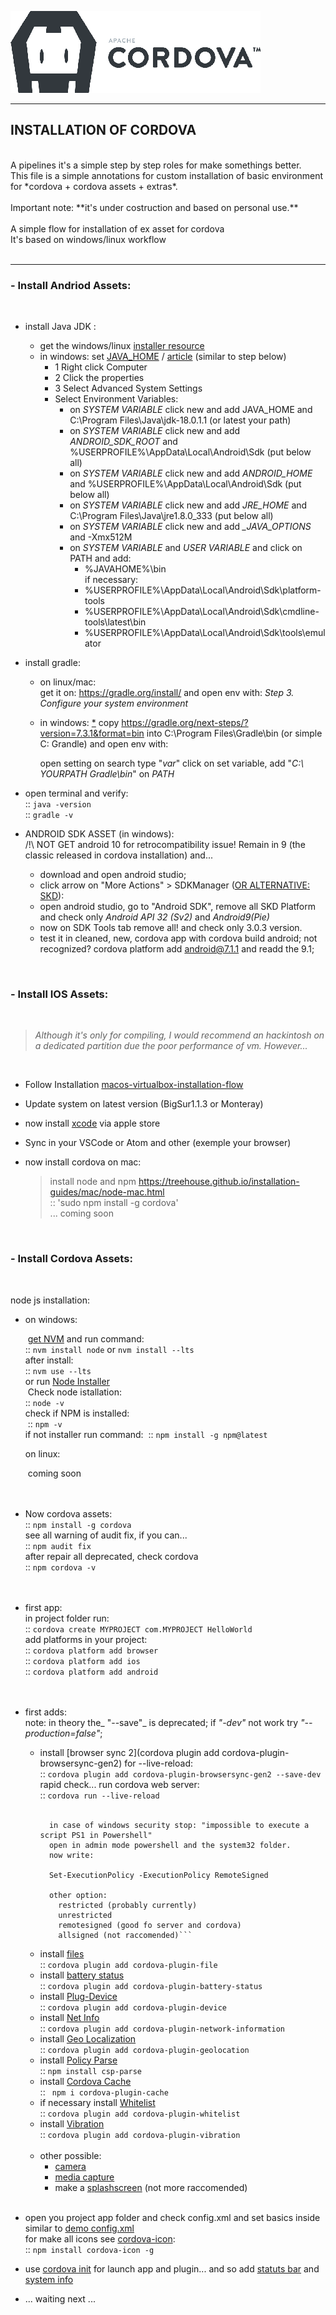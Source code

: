 
![CordovaInstall](./resources/banner.png)

---

## INSTALLATION OF CORDOVA<br>
<br>
A pipelines it's a simple step by step roles for make somethings better.<br>
This file is a simple annotations for custom installation of  basic environment for *cordova + cordova assets + extras*.<br>
<br>
Important note: **it's under costruction and based on personal use.**<br>
<br>
A simple flow for installation of ex asset for cordova<br>
It's based on windows/linux workflow<br>
<br>

---

### - Install **Andriod Assets**:

<br>

- install Java JDK :<br>

  - get the windows/linux [installer resource](https://www.oracle.com/java/technologies/downloads)<br>
  - in windows: set [JAVA_HOME](https://www.youtube.com/watch?v=D1yv94g1e48) / [article](https://tech.amikelive.com/node-533/how-to-install-java-sdk-on-windows/) (similar to step below)
    - 1 Right click Computer
    - 2 Click the properties
    - 3 Select Advanced System Settings
    - Select Environment Variables:
      - on *SYSTEM VARIABLE* click new and add JAVA_HOME and C:\Program Files\Java\jdk-18.0.1.1 (or latest your path)
      - on *SYSTEM VARIABLE* click new and add *ANDROID_SDK_ROOT* and %USERPROFILE%\AppData\Local\Android\Sdk (put below all)
      - on *SYSTEM VARIABLE* click new and add *ANDROID_HOME* and %USERPROFILE%\AppData\Local\Android\Sdk (put below all)
      - on *SYSTEM VARIABLE* click new and add *JRE_HOME* and C:\Program Files\Java\jre1.8.0_333 (put below all)
      - on *SYSTEM VARIABLE* click new and add *_JAVA_OPTIONS* and -Xmx512M
      - on *SYSTEM VARIABLE* and *USER VARIABLE* and click on PATH and add:
        - %JAVAHOME%\bin<br>
          if necessary:
        - %USERPROFILE%\AppData\Local\Android\Sdk\platform-tools
        - %USERPROFILE%\AppData\Local\Android\Sdk\cmdline-tools\latest\bin
        - %USERPROFILE%\AppData\Local\Android\Sdk\tools\emulator

- install gradle:

  - on linux/mac: <br>
    get it on: https://gradle.org/install/ and open env with: *Step 3. Configure your system environment*

  - in windows: [*](https://gradle.org/install/) copy https://gradle.org/next-steps/?version=7.3.1&format=bin into C:\Program Files\Gradle\bin (or simple C: Grandle) and open env with:<br>

    open setting on search type "*var*" click on set variable, add "*C:\ YOURPATH Gradle\bin*" on *PATH*
    

- open terminal and verify:<br>
  :: `java -version` <br>
  :: `gradle -v`<br>


- ANDROID SDK ASSET (in windows):<br>
  /!\ NOT GET android 10 for retrocompatibility issue! Remain in 9 (the classic released in cordova installation) and...
  - download and open android studio;
  - click arrow on "More Actions" > SDKManager ([OR ALTERNATIVE: SKD](https://www.youtube.com/watch?v=c7_JxGX8oxc)):
  - open android studio, go to "Android SDK", remove all SKD Platform and check only *Android API 32 (Sv2)* and *Android9(Pie)*
  - now on SDK Tools tab remove all! and check only 3.0.3 version.
  - test it in cleaned, new, cordova app with cordova build android; not recognized? cordova platform add android@7.1.1 and readd the 9.1;


<br>

### - Install **IOS Assets**:

<br>

> *Although it's only for compiling, I would recommend an hackintosh on a dedicated partition due the poor performance of vm. However...*

<br>

- Follow Installation [macos-virtualbox-installation-flow](https://github.com/bertz-tech/macos-virtualbox-installation-flow)<br>

- Update system on latest version (BigSur1.1.3 or Monteray)<br>

- now install [xcode](https://cordova.apache.org/docs/en/10.x/guide/platforms/ios/index.html#installing-the-requirements) via apple store<br>

- Sync in your VSCode or Atom and other (exemple your browser)<br>

- now install cordova on mac:<br>
  > install node and npm https://treehouse.github.io/installation-guides/mac/node-mac.html<br>
  > :: 'sudo npm install -g cordova'<br>
  > ... coming soon<br>

<br>

### - Install **Cordova Assets**: 

<br>

node js installation:<br>

- on windows: <br>

  ​		[get NVM](https://docs.microsoft.com/it-it/windows/dev-environment/javascript/nodejs-on-windows) and run command:<br>		:: `nvm install node` or `nvm install --lts`<br>		after install:<br>		:: `nvm use --lts`<br>		or run [Node Installer](https://nodejs.org/it/)<br>
  ​		Check node istallation:<br>		:: `node -v`<br>		check if NPM is installed:<br>
  ​		:: `npm -v` <br>		if not installer run command:
  ​		:: `npm install -g npm@latest`<br>

  on linux:<br>

  ​	coming soon<br><br><br>

- Now cordova assets:<br>
   	:: `npm install -g cordova`<br>
   		see all warning of audit fix, if you can...<br>
   		:: `npm audit fix` <br>
   		after repair all deprecated, check cordova<br>
   		:: `npm cordova -v`<br><br><br>

- first app:<br>
  in project folder run:<br>
  :: `cordova create MYPROJECT com.MYPROJECT HelloWorld`<br>
  add platforms in your project:<br>
  :: `cordova platform add browser`<br>
  :: `cordova platform add ios`<br>
  :: `cordova platform add android`<br><br><br>

- first adds:<br>
  note: in theory the_ "--save"_ is deprecated; if _"-dev"_ not work try _"--production=false"_;

  - install [browser sync 2](cordova plugin add cordova-plugin-browsersync-gen2) for --live-reload: <br>
    :: `cordova plugin add cordova-plugin-browsersync-gen2 --save-dev`<br>
    rapid check... run cordova web server:<br>:: `cordova run --live-reload`<br><br>
    ```
      in case of windows security stop: "impossible to execute a script PS1 in Powershell"
      open in admin mode powershell and the system32 folder.
      now write:

      Set-ExecutionPolicy -ExecutionPolicy RemoteSigned

      other option:
        restricted (probably currently)
        unrestricted
        remotesigned (good fo server and cordova)
        allsigned (not raccomended)```

  - install [files](https://github.com/apache/cordova-plugin-file/)<br>
    :: `cordova plugin add cordova-plugin-file` <br>
  - install [battery status](https://cordova.apache.org/docs/en/10.x/reference/cordova-plugin-battery-status/) <br>:: `cordova plugin add cordova-plugin-battery-status`
  - install [Plug-Device](https://cordova.apache.org/docs/en/10.x/reference/cordova-plugin-device/) <br>
    :: `cordova plugin add cordova-plugin-device` <br>
  - install [Net Info](https://cordova.apache.org/docs/en/10.x/reference/cordova-plugin-network-information/) <br>
    ::  `cordova plugin add cordova-plugin-network-information` <br>
  - install [Geo Localization](https://cordova.apache.org/docs/en/10.x/reference/cordova-plugin-geolocation/) <br>:: `cordova plugin add cordova-plugin-geolocation` <br>
  - install [Policy Parse](https://npm.io/package/csp-parse) <br>
    :: `npm install csp-parse` <br>
  - install [Cordova Cache](https://www.npmjs.com/package/cordova-plugin-cache) <br>
    :: ` npm i cordova-plugin-cache` <br>
  - if necessary install [Whitelist](https://github.com/apache/cordova-plugin-whitelist) <br>
    :: `cordova plugin add cordova-plugin-whitelist` <br>
  - install [Vibration](https://cordova.apache.org/docs/en/6.x/reference/cordova-plugin-vibration/) <br>
     :: `cordova plugin add cordova-plugin-vibration` <br>
     <br>
  - other possible: 
     - [camera](https://cordova.apache.org/docs/en/6.x/reference/cordova-plugin-camera/index.html) <br>
     - [media capture](https://cordova.apache.org/docs/en/6.x/reference/cordova-plugin-media-capture/index.html) <br>
     - make a [splashscreen](https://cordova.apache.org/docs/en/latest/reference/cordova-plugin-splashscreen/index.html) (not more raccomended) <br>

  <br>

- open you project app folder and check config.xml and set basics inside similar to [demo config.xml](https://github.com/bertz-tech/cordova-installation-flow/blob/main/resources/config.xml) <br> 
    for make all icons see [cordova-icon](https://github.com/AlexDisler/cordova-icon): <br>
    :: `npm install cordova-icon -g` <br>
    
- use [cordova init](https://github.com/bertz-tech/cordova-installation-flow/blob/main/resources/cordova-intializer.js) for launch app and plugin... and  so add [statuts bar](https://github.com/bertz-tech/cordova-installation-flow/blob/main/resources/app-status-bar.html) and [system info](https://github.com/bertz-tech/cordova-installation-flow/blob/main/resources/app-system-info.html) 


- ... waiting next ...<br>

<br>
